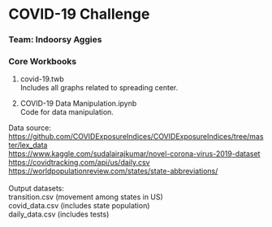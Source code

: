 # COVID-19 Challenge
### Team: Indoorsy Aggies

### Core Workbooks
1. covid-19.twb \
Includes all graphs related to spreading center. 

2. COVID-19 Data Manipulation.ipynb \
Code for data manipulation. 

Data source:\
https://github.com/COVIDExposureIndices/COVIDExposureIndices/tree/master/lex_data \
https://www.kaggle.com/sudalairajkumar/novel-corona-virus-2019-dataset \
https://covidtracking.com/api/us/daily.csv \
https://worldpopulationreview.com/states/state-abbreviations/ \
\
Output datasets: \
transition.csv (movement among states in US) \
covid_data.csv (includes state population) \
daily_data.csv (includes tests)
